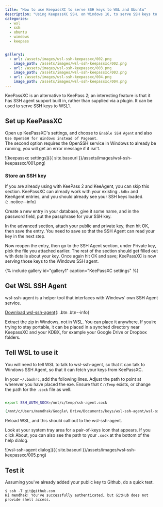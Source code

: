 ```yaml
---
title: "How to use KeepassXC to serve SSH keys to WSL and Ubuntu"
description: "Using KeepassXC SSH, on Windows 10, to serve SSH keys to WSL running Ubuntu"
categories: 
  - wsl
  - ssh
  - ubuntu
  - windows
  - keepass


gallery1:
  - url: /assets/images/wsl-ssh-keepassxc/002.png
    image_path: /assets/images/wsl-ssh-keepassxc/002.png
  - url: /assets/images/wsl-ssh-keepassxc/003.png
    image_path: /assets/images/wsl-ssh-keepassxc/003.png
  - url: /assets/images/wsl-ssh-keepassxc/004.png
    image_path: /assets/images/wsl-ssh-keepassxc/004.png
---
```



KeePassXC is an alternative to KeePass 2; an interesting feature is that it has SSH agent support built in, rather than supplied via a plugin. It can be used to serve SSH keys to WSL1. 

## Set up KeePassXC

Open up KeePassXC's settings, and choose to `Enable SSH Agent` and also `Use OpenSSH for Windows instead of Pageant`.  
The second option requires the OpenSSH service in Windows to already be running, you will get an error message if it isn't. 

![keepassxc settings]({{ site.baseurl }}/assets/images/wsl-ssh-keepassxc/001.png)



### Store an SSH key

If you are already using with KeePass 2 and KeeAgent, you can skip this section. KeePassXC can already work with your existing `.kdbx` and KeeAgent entries, and you should already see your SSH keys loaded.  
{: .notice--info}

Create a new entry in your database, give it some name, and in the password field, put the passphrase for your SSH key. 



In the advanced section, attach your public and private key, then hit OK, then save the entry.  You need to save so that the SSH Agent can read your key in the next step. 



Now reopen the entry, then go to the SSH Agent section, under Private key, pick the file you attached earlier.  The rest of the section should get filled out with details about your key. Once again hit OK and save; KeePassXC is now serving those keys to the Windows SSH agent. 




{% include gallery id="gallery1" caption="KeePassXC settings" %}



## Get WSL SSH Agent


wsl-ssh-agent is a helper tool that interfaces with Windows' own SSH Agent service.  

[Download wsl-ssh-agent](https://github.com/rupor-github/wsl-ssh-agent/releases){: .btn .btn--info}


Extract the zip in Windows, not in WSL. You can place it anywhere. If you’re trying to stay portable, it can be placed in a synched directory near KeepassXC and your KDBX, for example your Google Drive or Dropbox folders. 




## Tell WSL to use it

You will need to tell WSL to talk to wsl-ssh-agent, so that it can talk to Windows SSH Agent, so that it can fetch your keys from KeePassXC.  

In your `~/.bashrc`, add the following lines.  Adjust the path to point at wherever you have placed the exe.  Ensure that `C:\Temp` exists, or change the path for the `.sock` file as well. 

```bash

export SSH_AUTH_SOCK=/mnt/c/temp/ssh-agent.sock

(/mnt/c/Users/mendhak/Google\ Drive/Documents/keys/wsl-ssh-agent/wsl-ssh-agent-gui.exe -socket "C:\Temp\ssh-agent.sock" & disown)
```

Reload WSL, and this should call out to the wsl-ssh-agent.  

Look at your system tray area for a pair-of-keys icon that appears.  If you click About, you can also see the path to your `.sock` at the bottom of the help dialog.   

![wsl-ssh-agent dialog]({{ site.baseurl }}/assets/images/wsl-ssh-keepassxc/005.png)


## Test it

Assuming you've already added your public key to Github, do a quick test. 

```
$ ssh -T git@github.com
Hi mendhak! You've successfully authenticated, but GitHub does not provide shell access.
```



